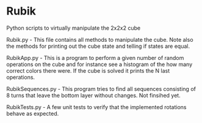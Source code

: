 # Rubik
Python scripts to virtually manipulate the 2x2x2 cube

Rubik.py - This file contains all methods to manipulate the cube. Note also the methods for printing out the cube state and telling if states are equal.

RubikApp.py - This is a program to perform a given number of random operations on the cube and for instance see a histogram of the how many correct colors there were. If the cube is solved it prints the N last operations.

RubikSequences.py - This program tries to find all sequences consisting of 8 turns that leave the bottom layer without changes. Not finsihed yet. 

RubikTests.py - A few unit tests to verify that the implemented rotations behave as expected.
